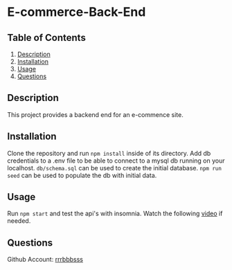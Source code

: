 # E-commerce-Back-End

## Table of Contents

1. [Description](#Description)
1. [Installation](#Installation)
1. [Usage](#Usage)
1. [Questions](#Questions)

## Description

This project provides a backend end for an e-commence site.

## Installation

Clone the repository and run `npm install` inside of its directory. Add db credentials to a .env file to be able to connect to a mysql db running on your localhost. `db/schema.sql` can be used to create the initial database. `npm run seed` can be used to populate the db with initial data.

## Usage

Run `npm start` and test the api's with insomnia. Watch the following [video](https://watch.screencastify.com/v/EwGef4mBSjNDUwJ3QQ5J) if needed.

## Questions

Github Account: [rrrbbbsss](https://github.com/rrrbbbsss)
